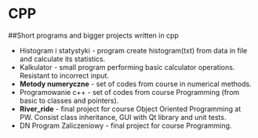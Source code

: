 # CPP

##Short programs and bigger projects written in cpp

* Histogram i statystyki - program create histogram(txt) from data in file and calculate its statistics.
* Kalkulator - small program performing basic calculator operations. Resistant to incorrect input.
* **Metody numeryczne** - set of codes from course in numerical methods.
* Programowanie c++ - set of codes from course Programming (from basic to classes and pointers).
* **River_ride** - final project for course Object Oriented Programming at PW. Consist class inheritance, GUI with Qt library and unit tests.
* DN Program Zaliczeniowy - final project for course Programming.
